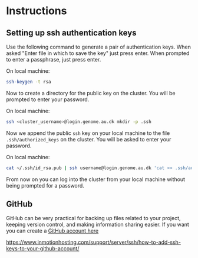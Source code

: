 # Instructions

## Setting up ssh authentication keys

Use the following command to generate a pair of authentication keys. When asked "Enter file in which to save the key" just press enter. When prompted to enter a passphrase, just press enter.

On local machine:

```bash
ssh-keygen -t rsa
```

Now to create a directory for the public key on the cluster. You will be prompted to enter your password.

On local machine:

```bash
ssh <cluster_username>@login.genome.au.dk mkdir -p .ssh
```

Now we append the public `ssh` key on your local machine to the file `.ssh/authorized_keys` on the cluster. You will be asked to enter your password.

On local machine:

```bash
cat ~/.ssh/id_rsa.pub | ssh username@login.genome.au.dk 'cat >> .ssh/authorized_keys'
```

From now on you can log into the cluster from your local machine without being prompted for a password.

## GitHub

GitHub can be very practical for backing up files related to your project, keeping version control, and making information sharing easier. If you want you can create a [GitHub account here](https://github.com/)

https://www.inmotionhosting.com/support/server/ssh/how-to-add-ssh-keys-to-your-github-account/

